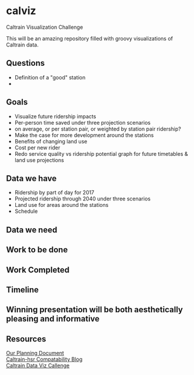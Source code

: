 # calviz
Caltrain Visualization Challenge

This will be an amazing repository filled with groovy visualizations of Caltrain data.

## Questions
* Definition of a "good" station
* 

## Goals
* Visualize future ridership impacts
 * Per-person time saved under three projection scenarios
 * on average, or per station pair, or weighted by station pair ridership?
* Make the case for more development around the stations
* Benefits of changing land use
* Cost per new rider
* Redo service quality vs ridership potential graph for future timetables & land use projections


## Data we have
* Ridership by part of day for 2017
* Projected ridership through 2040 under three scenarios
* Land use for areas around the stations
* Schedule

## Data we need


## Work to be done


## Work Completed


## Timeline

## Winning presentation will be both aesthetically pleasing and informative

## Resources
[Our Planning Document](https://docs.google.com/document/d/1r42gtM3m5TrBkA_5oLeCqMcv_UHGWzn_Bkny-s4jsos/edit)  
[Caltrain-hsr Compatability Blog](http://caltrain-hsr.blogspot.com/)  
[Caltrain Data Viz Callenge](https://www.caltrain2040.org/data/)